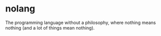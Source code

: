 # nolang
The programming language without a philosophy, where nothing means nothing (and a lot of things mean nothing).
